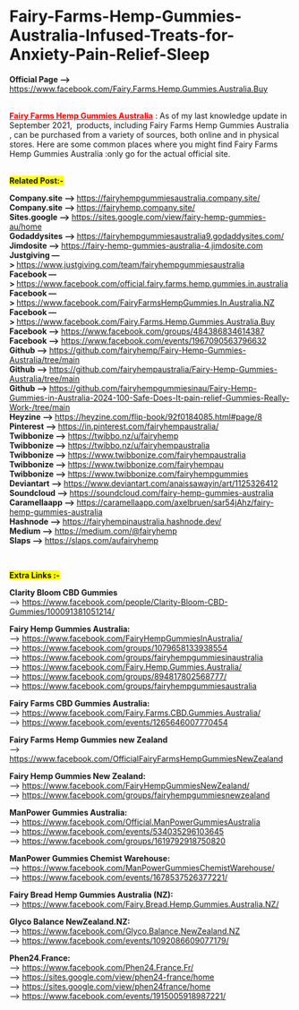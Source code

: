 # Fairy-Farms-Hemp-Gummies-Australia-Infused-Treats-for-Anxiety-Pain-Relief-Sleep
<p><strong>Official Page &mdash;&gt;</strong> <a href="https://www.facebook.com/Fairy.Farms.Hemp.Gummies.Australia.Buy">https://www.facebook.com/Fairy.Farms.Hemp.Gummies.Australia.Buy</a></p>
<p><br /><span style="color: #ff0000;"><strong><a style="color: #ff0000;" href="https://www.facebook.com/Fairy.Farms.Hemp.Gummies.Australia.Buy">Fairy Farms Hemp Gummies Australia</a></strong></span> : As of my last knowledge update in September 2021,&nbsp; products, including Fairy Farms Hemp Gummies Australia , can be purchased from a variety of sources, both online and in physical stores. Here are some common places where you might find Fairy Farms Hemp Gummies Australia :only go for the actual official site.</p>
<p><br /><span style="background-color: #ffff00;"><strong>Related Post:-</strong></span></p>
<p><strong>Company.site &mdash;&gt;&nbsp;</strong><a href="https://fairyhempgummiesaustralia.company.site/">https://fairyhempgummiesaustralia.company.site/</a><br /><strong>Company.site &mdash;&gt;&nbsp;</strong><a href="https://fairyhemp.company.site/">https://fairyhemp.company.site/</a><br /><strong>Sites.google &mdash;&gt;&nbsp;</strong><a href="https://sites.google.com/view/fairy-hemp-gummies-au/home">https://sites.google.com/view/fairy-hemp-gummies-au/home</a><br /><strong>Godaddysites &mdash;&gt;&nbsp;</strong><a href="https://fairyhempgummiesaustralia9.godaddysites.com/">https://fairyhempgummiesaustralia9.godaddysites.com/</a><br /><strong>Jimdosite &mdash;&gt;&nbsp;</strong><a href="https://fairy-hemp-gummies-australia-4.jimdosite.com">https://fairy-hemp-gummies-australia-4.jimdosite.com</a><br /><strong>Justgiving &mdash;&gt;&nbsp;</strong><a href="https://www.justgiving.com/team/fairyhempgummiesaustralia">https://www.justgiving.com/team/fairyhempgummiesaustralia</a><br /><strong>Facebook &mdash;&gt;&nbsp;</strong><a href="https://www.facebook.com/official.fairy.farms.hemp.gummies.in.australia">https://www.facebook.com/official.fairy.farms.hemp.gummies.in.australia</a><br /><strong>Facebook &mdash;&gt;&nbsp;</strong><a href="https://www.facebook.com/FairyFarmsHempGummies.In.Australia.NZ">https://www.facebook.com/FairyFarmsHempGummies.In.Australia.NZ</a><br /><strong>Facebook &mdash;&gt;&nbsp;</strong><a href="https://www.facebook.com/Fairy.Farms.Hemp.Gummies.Australia.Buy">https://www.facebook.com/Fairy.Farms.Hemp.Gummies.Australia.Buy</a><br /><strong>Facebook &mdash;&gt;&nbsp;</strong><a href="https://www.facebook.com/groups/484386834614387">https://www.facebook.com/groups/484386834614387</a><br /><strong>Facebook &mdash;&gt;&nbsp;</strong><a href="https://www.facebook.com/events/1967090563796632">https://www.facebook.com/events/1967090563796632</a><br /><strong>Github &mdash;&gt;&nbsp;</strong><a href="https://github.com/fairyhemp/Fairy-Hemp-Gummies-Australia/tree/main">https://github.com/fairyhemp/Fairy-Hemp-Gummies-Australia/tree/main</a><br /><strong>Github &mdash;&gt;&nbsp;</strong><a href="https://github.com/fairyhempaustralia/Fairy-Hemp-Gummies-Australia/tree/main">https://github.com/fairyhempaustralia/Fairy-Hemp-Gummies-Australia/tree/main</a><br /><strong>Github &mdash;&gt;&nbsp;</strong><a href="https://github.com/fairyhempgummiesinau/Fairy-Hemp-Gummies-in-Australia-2024-100-Safe-Does-It-pain-relief-Gummies-Really-Work-/tree/main">https://github.com/fairyhempgummiesinau/Fairy-Hemp-Gummies-in-Australia-2024-100-Safe-Does-It-pain-relief-Gummies-Really-Work-/tree/main</a><br /><strong>Heyzine &mdash;&gt;&nbsp;</strong><a href="https://heyzine.com/flip-book/92f0184085.html#page/8">https://heyzine.com/flip-book/92f0184085.html#page/8</a><br /><strong>Pinterest &mdash;&gt;&nbsp;</strong><a href="https://in.pinterest.com/fairyhempaustralia/">https://in.pinterest.com/fairyhempaustralia/</a><br /><strong>Twibbonize &mdash;&gt;&nbsp;</strong><a href="https://twibbo.nz/u/fairyhemp">https://twibbo.nz/u/fairyhemp</a><br /><strong>Twibbonize &mdash;&gt;&nbsp;</strong><a href="https://twibbo.nz/u/fairyhempaustralia">https://twibbo.nz/u/fairyhempaustralia</a><br /><strong>Twibbonize &mdash;&gt;&nbsp;</strong><a href="https://www.twibbonize.com/fairyhempaustralia">https://www.twibbonize.com/fairyhempaustralia</a><br /><strong>Twibbonize &mdash;&gt;&nbsp;</strong><a href="https://www.twibbonize.com/fairyhempau">https://www.twibbonize.com/fairyhempau</a><br /><strong>Twibbonize &mdash;&gt;&nbsp;</strong><a href="https://www.twibbonize.com/fairyhempgummies">https://www.twibbonize.com/fairyhempgummies</a><br /><strong>Deviantart &mdash;&gt;&nbsp;</strong><a href="https://www.deviantart.com/anaissawayin/art/1125326412">https://www.deviantart.com/anaissawayin/art/1125326412</a><br /><strong>Soundcloud &mdash;&gt;&nbsp;</strong><a href="https://soundcloud.com/fairy-hemp-gummies-australia">https://soundcloud.com/fairy-hemp-gummies-australia</a><br /><strong>Caramellaapp &mdash;&gt;&nbsp;</strong><a href="https://caramellaapp.com/axelbruen/sar54jAhz/fairy-hemp-gummies-australia">https://caramellaapp.com/axelbruen/sar54jAhz/fairy-hemp-gummies-australia</a><br /><strong>Hashnode &mdash;&gt;&nbsp;</strong><a href="https://fairyhempinaustralia.hashnode.dev/">https://fairyhempinaustralia.hashnode.dev/</a><br /><strong>Medium &mdash;&gt;&nbsp;</strong><a href="https://medium.com/@fairyhemp">https://medium.com/@fairyhemp</a><br /><strong>Slaps &mdash;&gt;&nbsp;</strong><a href="https://slaps.com/aufairyhemp">https://slaps.com/aufairyhemp</a></p>
<p>&nbsp;</p>
<p><span style="background-color: #ffff00;"><strong>Extra Links :-</strong></span></p>
<p><strong>Clarity Bloom CBD Gummies</strong><br />&mdash;&gt; <a href="https://www.facebook.com/people/Clarity-Bloom-CBD-Gummies/100091381051214/">https://www.facebook.com/people/Clarity-Bloom-CBD-Gummies/100091381051214/</a></p>
<p><strong>Fairy Hemp Gummies Australia:</strong><br />&mdash;&gt; <a href="https://www.facebook.com/FairyHempGummiesInAustralia/">https://www.facebook.com/FairyHempGummiesInAustralia/</a><br />&mdash;&gt; <a href="https://www.facebook.com/groups/1079658133938554">https://www.facebook.com/groups/1079658133938554</a><br />&mdash;&gt; <a href="https://www.facebook.com/groups/fairyhempgummiesinaustralia">https://www.facebook.com/groups/fairyhempgummiesinaustralia</a><br />&mdash;&gt; <a href="https://www.facebook.com/Fairy.Hemp.Gummies.Australia/">https://www.facebook.com/Fairy.Hemp.Gummies.Australia/</a><br />&mdash;&gt; <a href="https://www.facebook.com/groups/894817802568777/">https://www.facebook.com/groups/894817802568777/</a><br />&mdash;&gt; <a href="https://www.facebook.com/groups/fairyhempgummiesaustralia">https://www.facebook.com/groups/fairyhempgummiesaustralia</a></p>
<p><strong>Fairy Farms CBD Gummies Australia:</strong><br />&mdash;&gt; <a href="https://www.facebook.com/Fairy.Farms.CBD.Gummies.Australia/">https://www.facebook.com/Fairy.Farms.CBD.Gummies.Australia/</a><br />&mdash;&gt; <a href="https://www.facebook.com/events/1265646007770454">https://www.facebook.com/events/1265646007770454</a></p>
<p><strong>Fairy Farms Hemp Gummies new Zealand</strong><br />&mdash;&gt; <a href="https://www.facebook.com/OfficialFairyFarmsHempGummiesNewZealand">https://www.facebook.com/OfficialFairyFarmsHempGummiesNewZealand</a></p>
<p><strong>Fairy Hemp Gummies New Zealand:</strong><br />&mdash;&gt; <a href="https://www.facebook.com/FairyHempGummiesNewZealand/">https://www.facebook.com/FairyHempGummiesNewZealand/</a><br />&mdash;&gt; <a href="https://www.facebook.com/groups/fairyhempgummiesnewzealand">https://www.facebook.com/groups/fairyhempgummiesnewzealand</a></p>
<p><strong>ManPower Gummies Australia:</strong><br />&mdash;&gt; <a href="https://www.facebook.com/Official.ManPowerGummiesAustralia">https://www.facebook.com/Official.ManPowerGummiesAustralia</a><br />&mdash;&gt; <a href="https://www.facebook.com/events/534035296103645">https://www.facebook.com/events/534035296103645</a><br />&mdash;&gt; <a href="https://www.facebook.com/groups/1619792918750820">https://www.facebook.com/groups/1619792918750820</a></p>
<p><strong>ManPower Gummies Chemist Warehouse:</strong><br />&mdash;&gt; <a href="https://www.facebook.com/ManPowerGummiesChemistWarehouse/">https://www.facebook.com/ManPowerGummiesChemistWarehouse/</a><br />&mdash;&gt; <a href="https://www.facebook.com/events/1678537526377221/">https://www.facebook.com/events/1678537526377221/</a></p>
<p><strong>Fairy Bread Hemp Gummies Australia (NZ):</strong><br />&mdash;&gt; <a href="https://www.facebook.com/Fairy.Bread.Hemp.Gummies.Australia.NZ/">https://www.facebook.com/Fairy.Bread.Hemp.Gummies.Australia.NZ/</a></p>
<p><strong>Glyco Balance NewZealand.NZ:</strong><br />&mdash;&gt; <a href="https://www.facebook.com/Glyco.Balance.NewZealand.NZ">https://www.facebook.com/Glyco.Balance.NewZealand.NZ</a><br />&mdash;&gt; <a href="https://www.facebook.com/events/1092086609077179/">https://www.facebook.com/events/1092086609077179/</a></p>
<p><strong>Phen24.France:</strong><br />&mdash;&gt; <a href="https://www.facebook.com/Phen24.France.Fr/">https://www.facebook.com/Phen24.France.Fr/</a><br />&mdash;&gt; <a href="https://sites.google.com/view/phen24-france/home">https://sites.google.com/view/phen24-france/home</a><br />&mdash;&gt; <a href="https://sites.google.com/view/phen24france/home">https://sites.google.com/view/phen24france/home</a><br />&mdash;&gt; <a href="https://www.facebook.com/events/1915005918987221/">https://www.facebook.com/events/1915005918987221/</a></p>
